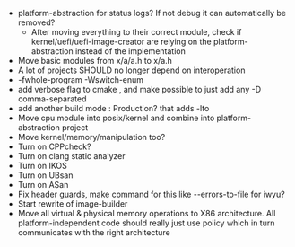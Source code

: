 - platform-abstraction for status logs? If not debug it can automatically be removed?
  - After moving everything to their correct module, check if kernel/uefi/uefi-image-creator are relying on the platform-abstraction instead of the implementation
- Move basic modules from x/a/a.h to x/a.h
- A lot of projects SHOULD no longer depend on interoperation
- -fwhole-program -Wswitch-enum
- add verbose flag to cmake , and make possible to just add any -D comma-separated
- add another build mode : Production? that adds -lto
- Move cpu module into posix/kernel and combine into platform-abstraction project
- Move kernel/memory/manipulation too?
- Turn on CPPcheck?
- Turn on clang static analyzer
- Turn on IKOS
- Turn on UBsan
- Turn on ASan
- Fix header guards, make command for this like --errors-to-file for iwyu?
- Start rewrite of image-builder
- Move all virtual & physical memory operations to X86 architecture. All platform-independent code should really just use policy which in turn communicates with the right architecture
